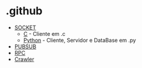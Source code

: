 # .github
- [SOCKET](socket) 
  * [C](socket/C) - Cliente em .c 
  * [Python](socket/python) - Cliente, Servidor e DataBase em .py
- [PUBSUB](pubsub)
- [RPC](rpc)
- [Crawler](crawler)
